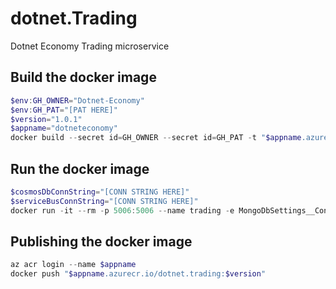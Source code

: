 # dotnet.Trading

Dotnet Economy Trading microservice

## Build the docker image

```powershell
$env:GH_OWNER="Dotnet-Economy"
$env:GH_PAT="[PAT HERE]"
$version="1.0.1"
$appname="dotneteconomy"
docker build --secret id=GH_OWNER --secret id=GH_PAT -t "$appname.azurecr.io/dotnet.trading:$version" .
```

## Run the docker image

```powershell
$cosmosDbConnString="[CONN STRING HERE]"
$serviceBusConnString="[CONN STRING HERE]"
docker run -it --rm -p 5006:5006 --name trading -e MongoDbSettings__ConnectionString=$cosmosDbConnString -e ServiceBusSettings__ConnectionString=$serviceBusConnString -e ServiceSettings__MessageBroker="SERVICEBUS" dotnet.trading:$version
```

## Publishing the docker image

```powershell
az acr login --name $appname
docker push "$appname.azurecr.io/dotnet.trading:$version"
```
